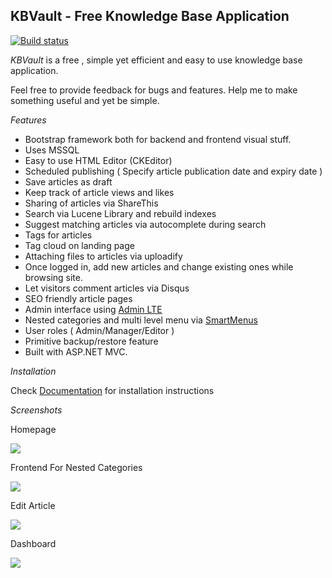 ## KBVault - Free Knowledge Base Application 

[![Build status](https://ci.appveyor.com/api/projects/status/m2qm8h1685o1lv18/branch/master?svg=true)](https://ci.appveyor.com/project/2b-proje-evi/kbvault/branch/master)

*KBVault* is a free , simple yet efficient and easy to use knowledge base application. 

Feel free to provide feedback for bugs and features. Help me to make something useful and yet be simple.

*Features*

* Bootstrap framework both for backend and frontend visual stuff.
* Uses MSSQL
* Easy to use HTML Editor (CKEditor)
* Scheduled publishing ( Specify article publication date and expiry date )
* Save articles as draft
* Keep track of article views and likes
* Sharing of articles via ShareThis
* Search via Lucene Library and rebuild indexes
* Suggest matching articles via autocomplete during search
* Tags for articles
* Tag cloud on landing page
* Attaching files to articles via uploadify
* Once logged in, add new articles and change existing ones while browsing site.
* Let visitors comment articles via Disqus
* SEO friendly article pages
* Admin interface using [Admin LTE](http://almsaeedstudio.com/AdminLTE)
* Nested categories and multi level menu via [SmartMenus](https://github.com/vadikom/smartmenus)
* User roles ( Admin/Manager/Editor )
* Primitive backup/restore feature 
* Built with ASP.NET MVC.

*Installation*

Check [Documentation](https://github.com/2b-proje-evi/kbvault/wiki) for installation instructions

*Screenshots*

Homepage

 ![](https://2b-proje-evi.github.io/kbvault/docs/images/autocomplete.png)

Frontend For Nested Categories

 ![](https://2b-proje-evi.github.io/kbvault/docs/images/multimenu.png)

Edit Article

 ![](https://2b-proje-evi.github.io/kbvault/docs/images/edit_article.png)

Dashboard

 ![](https://2b-proje-evi.github.io/kbvault/docs/images/dashboard.png)